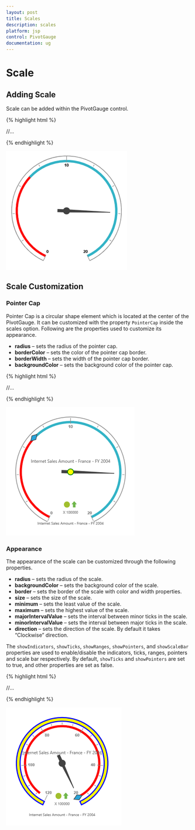 ```yaml
---
layout: post
title: Scales
description: scales
platform: jsp
control: PivotGauge
documentation: ug
---
```


# Scale

## Adding Scale

Scale can be added within the PivotGauge control. 

{% highlight html %}

<div class="cols-sample-area">
<ej:pivotGauge id="PivotGauge1" beforePivotEnginePopulate="beforePivotEnginePopulate">
    //...
</ej:pivotGauge>
</div>
<script type="text/javascript">

    function beforePivotEnginePopulate(args) {
		this.model.scales = [];
		this.model.scales[0] = {
            showScaleBar: true,
            radius: 150
            //...
        };					
    }
</script>

{% endhighlight %}

![](Scales_images/AddingScale.png) 

## Scale Customization

### Pointer Cap
Pointer Cap is a circular shape element which is located at the center of the PivotGauge. It can be customized with the property `PointerCap` inside the scales option. Following are the properties used to customize its appearance.

* **radius** – sets the radius of the pointer cap.
* **borderColor** – sets the color of the pointer cap border.
* **borderWidth** – sets the width of the pointer cap border.
* **backgroundColor** – sets the background color of the pointer cap.

{% highlight html %}

<div class="cols-sample-area">
<ej:pivotGauge id="PivotGauge1" beforePivotEnginePopulate="beforePivotEnginePopulate">
    //...
</ej:pivotGauge>
</div>
<script type="text/javascript">

    function beforePivotEnginePopulate(args) {
		this.model.scales = [];
		this.model.scales[0] = {
            //...
            showScaleBar: true,
            pointerCap: {
                radius: 5,
                borderWidth: 2,
                borderColor: "green",
                backgroundColor: "yellow"
            }
        };					
    }
</script>

{% endhighlight %}

![](Scales_images/PointerCap.png) 

### Appearance
The appearance of the scale can be customized through the following properties.

* **radius** – sets the radius of the scale.
* **backgroundColor** – sets the background color of the scale.
* **border** – sets the border of the scale with color and width properties.
* **size** – sets the size of the scale.
* **minimum** – sets the least value of the scale.
* **maximum** – sets the highest value of the scale.
* **majorIntervalValue** – sets the interval between minor ticks in the scale.
* **minorIntervalValue** – sets the interval between major ticks in the scale.
* **direction** – sets the direction of the scale.  By default it takes “Clockwise” direction.

The `showIndicators`, `showTicks`, `showRanges`, `showPointers`, and `showScaleBar` properties are used to enable/disable the indicators, ticks, ranges, pointers and scale bar respectively.  By default, `showTicks` and `showPointers` are set to true, and other properties are set as false.

{% highlight html %}

<div class="cols-sample-area">
<ej:pivotGauge id="PivotGauge1" beforePivotEnginePopulate="beforePivotEnginePopulate">
    //...
</ej:pivotGauge>
</div>
<script type="text/javascript">

    function beforePivotEnginePopulate(args) {
		this.model.scales = [];
		this.model.scales[0] = {
            //...
            showScaleBar: true,
            radius: 120,
            backgroundColor: "yellow",
            border: {
                color: "Blue",
                width: 3
            },
            size: 10,
            minimum: 20,
            maximum: 120,
            majorIntervalValue: 20,
            minorIntervalValue: 5,
            direction: ej.datavisualization.CircularGauge.Directions.CounterClockwise
        };					
    }
</script>

{% endhighlight %}

![](Scales_images/Appearance.png) 